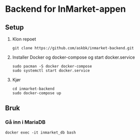 # Backend for InMarket-appen
## Setup
1. Klon repoet
    ````
    git clone https://github.com/askbk/inmarket-backend.git
    ````
2. Installer Docker og docker-compose og start docker.service
    ````
    sudo pacman -S docker docker-compose
    sudo systemctl start docker.service
    ````
3. Kjør
    ````
    cd inmarket-backend
    sudo docker-compose up
    ````
## Bruk
### Gå inn i MariaDB
````
docker exec -it inmarket_db bash
````
